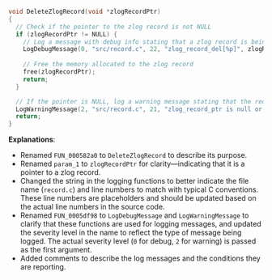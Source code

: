 ```c
void DeleteZlogRecord(void *zlogRecordPtr)
{
  // Check if the pointer to the zlog record is not NULL
  if (zlogRecordPtr != NULL) {
    // Log a message with debug info stating that a zlog record is being deleted
    LogDebugMessage(0, "src/record.c", 22, "zlog_record_del[%p]", zlogRecordPtr);
    
    // Free the memory allocated to the zlog record
    free(zlogRecordPtr);
    return;
  }

  // If the pointer is NULL, log a warning message stating that the record pointer is NULL
  LogWarningMessage(2, "src/record.c", 21, "zlog_record_ptr is null or 0");
  return;
}
```

**Explanations**:
- Renamed `FUN_000582a0` to `DeleteZlogRecord` to describe its purpose.
- Renamed `param_1` to `zlogRecordPtr` for clarity—indicating that it is a pointer to a zlog record.
- Changed the string in the logging functions to better indicate the file name (`record.c`) and line numbers to match with typical C conventions. These line numbers are placeholders and should be updated based on the actual line numbers in the source code.
- Renamed `FUN_0005df98` to `LogDebugMessage` and `LogWarningMessage` to clarify that these functions are used for logging messages, and updated the severity level in the name to reflect the type of message being logged. The actual severity level (`0` for debug, `2` for warning) is passed as the first argument.
- Added comments to describe the log messages and the conditions they are reporting.